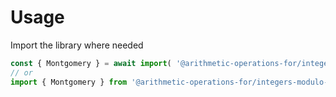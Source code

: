 # Usage

Import the library where needed
```js
const { Montgomery } = await import( '@arithmetic-operations-for/integers-modulo-n-big-endian' ) ;
// or
import { Montgomery } from '@arithmetic-operations-for/integers-modulo-n-big-endian' ;
```
